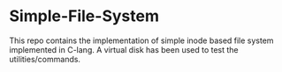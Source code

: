 # Simple-File-System

This repo contains the implementation of simple inode based file system implemented in C-lang. A virtual disk has been used to test the utilities/commands.
